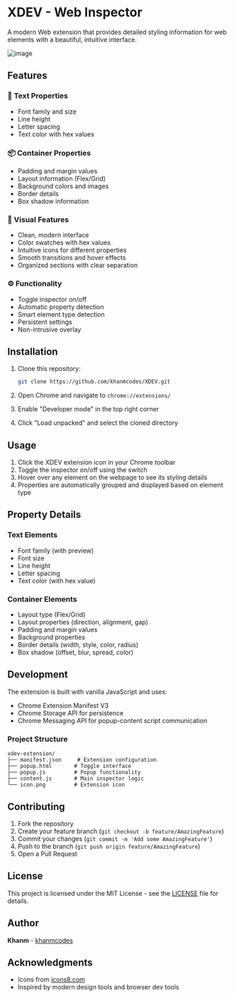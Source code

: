 # XDEV - Web Inspector

A modern Web extension that provides detailed styling information for web elements with a beautiful, intuitive interface.

![image](https://github.com/user-attachments/assets/45dc8986-cbf2-4fcd-8366-b22ca022f530)

## Features

### 🎯 Text Properties
- Font family and size
- Line height
- Letter spacing
- Text color with hex values

### 📦 Container Properties
- Padding and margin values
- Layout information (Flex/Grid)
- Background colors and images
- Border details
- Box shadow information

### 🎨 Visual Features
- Clean, modern interface
- Color swatches with hex values
- Intuitive icons for different properties
- Smooth transitions and hover effects
- Organized sections with clear separation

### ⚙️ Functionality
- Toggle inspector on/off
- Automatic property detection
- Smart element type detection
- Persistent settings
- Non-intrusive overlay

## Installation

1. Clone this repository:
   ```bash
   git clone https://github.com/khanmcodes/XDEV.git
   ```

2. Open Chrome and navigate to `chrome://extensions/`

3. Enable "Developer mode" in the top right corner

4. Click "Load unpacked" and select the cloned directory

## Usage

1. Click the XDEV extension icon in your Chrome toolbar
2. Toggle the inspector on/off using the switch
3. Hover over any element on the webpage to see its styling details
4. Properties are automatically grouped and displayed based on element type

## Property Details

### Text Elements
- Font family (with preview)
- Font size
- Line height
- Letter spacing
- Text color (with hex value)

### Container Elements
- Layout type (Flex/Grid)
- Layout properties (direction, alignment, gap)
- Padding and margin values
- Background properties
- Border details (width, style, color, radius)
- Box shadow (offset, blur, spread, color)

## Development

The extension is built with vanilla JavaScript and uses:
- Chrome Extension Manifest V3
- Chrome Storage API for persistence
- Chrome Messaging API for popup-content script communication

### Project Structure
```
xdev-extension/
├── manifest.json     # Extension configuration
├── popup.html       # Toggle interface
├── popup.js         # Popup functionality
├── content.js       # Main inspector logic
└── icon.png         # Extension icon
```

## Contributing

1. Fork the repository
2. Create your feature branch (`git checkout -b feature/AmazingFeature`)
3. Commit your changes (`git commit -m 'Add some AmazingFeature'`)
4. Push to the branch (`git push origin feature/AmazingFeature`)
5. Open a Pull Request

## License

This project is licensed under the MIT License - see the [LICENSE](LICENSE) file for details.

## Author

**Khanm** - [khanmcodes](https://khanmcodes.vercel.app)

## Acknowledgments

- Icons from [icons8.com](https://icons8.com)
- Inspired by modern design tools and browser dev tools 
